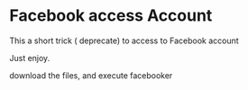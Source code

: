 <h1>Facebook access Account</h1>

<p>This a short trick ( deprecate)  to access to Facebook account

Just enjoy.

download the files, and execute facebooker

